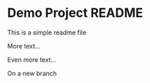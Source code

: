 # Demo Project README

This is a simple readme file

More text...

Even more text...

On a new branch